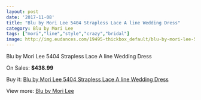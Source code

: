 ```yaml
---
layout: post
date: '2017-11-08'
title: "Blu by Mori Lee 5404 Strapless Lace A line Wedding Dress"
category: Blu by Mori Lee
tags: ["mori","line","style","crazy","bridal"]
image: http://img.eudances.com/19495-thickbox_default/blu-by-mori-lee-5404-strapless-lace-a-line-wedding-dress.jpg
---
```

Blu by Mori Lee 5404 Strapless Lace A line Wedding Dress

On Sales: **$438.99**
<a href="https://www.eudances.com/en/blu-by-mori-lee/5796-blu-by-mori-lee-5404-strapless-lace-a-line-wedding-dress.html"><amp-img layout="responsive" width="600" height="600" src="//img.eudances.com/19495-thickbox_default/blu-by-mori-lee-5404-strapless-lace-a-line-wedding-dress.jpg" alt="Blu by Mori Lee 5404 Strapless Lace A line Wedding Dress 0" /></a>
<a href="https://www.eudances.com/en/blu-by-mori-lee/5796-blu-by-mori-lee-5404-strapless-lace-a-line-wedding-dress.html"><amp-img layout="responsive" width="600" height="600" src="//img.eudances.com/19497-thickbox_default/blu-by-mori-lee-5404-strapless-lace-a-line-wedding-dress.jpg" alt="Blu by Mori Lee 5404 Strapless Lace A line Wedding Dress 1" /></a>
<a href="https://www.eudances.com/en/blu-by-mori-lee/5796-blu-by-mori-lee-5404-strapless-lace-a-line-wedding-dress.html"><amp-img layout="responsive" width="600" height="600" src="//img.eudances.com/19496-thickbox_default/blu-by-mori-lee-5404-strapless-lace-a-line-wedding-dress.jpg" alt="Blu by Mori Lee 5404 Strapless Lace A line Wedding Dress 2" /></a>

Buy it: [Blu by Mori Lee 5404 Strapless Lace A line Wedding Dress](https://www.eudances.com/en/blu-by-mori-lee/5796-blu-by-mori-lee-5404-strapless-lace-a-line-wedding-dress.html "Blu by Mori Lee 5404 Strapless Lace A line Wedding Dress")

View more: [Blu by Mori Lee](https://www.eudances.com/en/39-blu-by-mori-lee "Blu by Mori Lee")